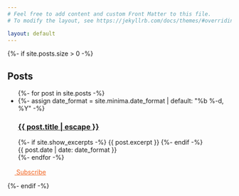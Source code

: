 ```yaml
---
# Feel free to add content and custom Front Matter to this file.
# To modify the layout, see https://jekyllrb.com/docs/themes/#overriding-theme-defaults

layout: default
---
```

<link rel="stylesheet" type="text/css" href="{{ '/assets/custom.css' | relative_url }}">
<div class="home">
  {%- if site.posts.size > 0 -%}
  <h2 class="post-list-heading">Posts</h2>
  <ul class="post-list">
    {%- for post in site.posts -%}
    <li>
      {%- assign date_format = site.minima.date_format | default: "%b %-d, %Y" -%}
        <h3>
          <a class="post-link" href="{{ post.url | relative_url }}">
            {{ post.title | escape }}
          </a>
        </h3>
        <div class="excerpt">
          {%- if site.show_excerpts -%}
            {{ post.excerpt }}
          {%- endif -%}
        </div>
        <span class="post-meta">{{ post.date | date: date_format }}</span>
    </li>
    {%- endfor -%}
  </ul>

  <p class="feed-subscribe">
    <a href="{{ "/feed.xml" | relative_url }}" style="color: #f26522;">
      <svg class="svg-icon" style="height: 16px; width: 16px; fill: currentColor;">
        <use xlink:href="{{ '/assets/social-icons.svg#rss' | relative_url }}"></use>
      </svg>&nbsp;Subscribe
    </a>
  </p>
  {%- endif -%}

</div>
